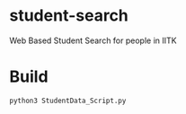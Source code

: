 # student-search
Web Based Student Search for people in IITK

# Build
`python3 StudentData_Script.py`
